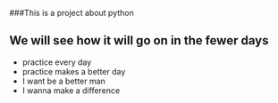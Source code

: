 ###This is a project about python

## We will see how it will go on in the fewer days 

+ practice every day
+ practice makes a better day
+ I want be a better man
+ I wanna make a difference
